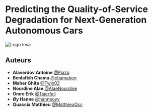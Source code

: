 # Predicting the Quality-of-Service Degradation for Next-Generation Autonomous Cars
![Logo Insa](https://international.insa-toulouse.fr/wp-content/uploads/2020/07/cropped-logo_insa_toulouse-5.png)

## Auteurs
* **Alaverdov Antoine** [@Piazo](https://github.com/Piazo)
* **Benlafkih Chama** [@chamaben](https://github.com/chamaben)
* **Maher Ghita** [@Twix02](https://github.com/Twix02)
* **Nourdine Alae** [@AlaeNourdine](https://github.com/AlaeNourdine)
* **Omre Erik** [@Tsjerfell](https://github.com/Tsjerfell)
* **Øy Hanne** [@hanneoyy](https://github.com/hanneoyy)
* **Quaccia Matthieu** [@MatthieuQcc](https://github.com/MatthieuQcc)



